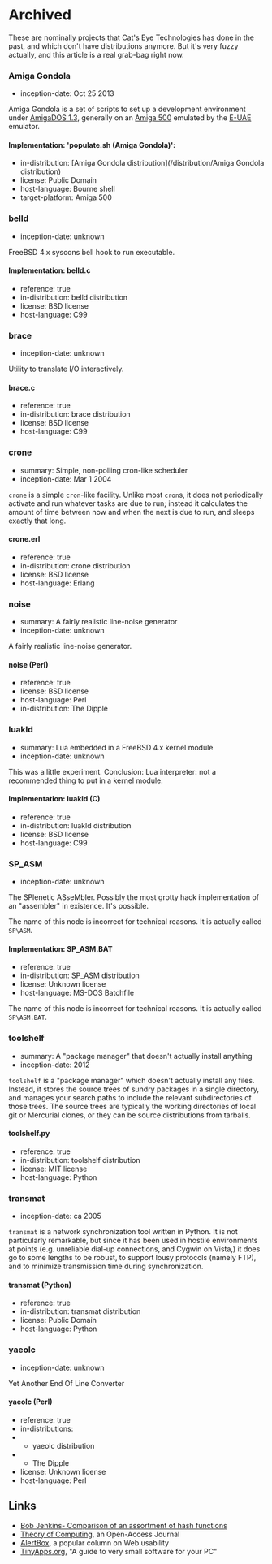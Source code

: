 Archived
========

These are nominally projects that Cat's Eye Technologies has done in the past,
and which don't have distributions anymore.  But it's very fuzzy actually, and
this article is a real grab-bag right now.

### Amiga Gondola

*   inception-date: Oct 25 2013

Amiga Gondola is a set of scripts to set up a development environment
under [AmigaDOS 1.3][], generally on an [Amiga 500][] emulated by the
[E-UAE][] emulator.

#### Implementation: 'populate.sh (Amiga Gondola)':

*   in-distribution: [Amiga Gondola distribution](/distribution/Amiga Gondola distribution)
*   license: Public Domain
*   host-language: Bourne shell
*   target-platform: Amiga 500

### belld

*   inception-date: unknown

FreeBSD 4.x syscons bell hook to run executable.

#### Implementation: belld.c

*   reference: true
*   in-distribution: belld distribution
*   license: BSD license
*   host-language: C99

### brace

*   inception-date: unknown

Utility to translate I/O interactively.

#### brace.c

*   reference: true
*   in-distribution: brace distribution
*   license: BSD license
*   host-language: C99

### crone

*   summary: Simple, non-polling cron-like scheduler
*   inception-date: Mar 1 2004

`crone` is a simple `cron`-like facility.  Unlike most `cron`s, it does
not periodically activate and run whatever tasks are due to run; instead
it calculates the amount of time between now and when the next is due
to run, and sleeps exactly that long.

#### crone.erl

*   reference: true
*   in-distribution: crone distribution
*   license: BSD license
*   host-language: Erlang

### noise

*   summary: A fairly realistic line-noise generator
*   inception-date: unknown

A fairly realistic line-noise generator.

#### noise (Perl)

*   reference: true
*   license: BSD license
*   host-language: Perl
*   in-distribution: The Dipple

### luakld

*   summary: Lua embedded in a FreeBSD 4.x kernel module
*   inception-date: unknown

This was a little experiment.  Conclusion: Lua interpreter: not a recommended thing to put in a kernel module.

#### Implementation: luakld (C)

*   reference: true
*   in-distribution: luakld distribution
*   license: BSD license
*   host-language: C99

### SP_ASM

*   inception-date: unknown

The SPlenetic ASseMbler.
Possibly the most grotty hack implementation of an "assembler" in existence.
It's possible.

The name of this node is incorrect for technical reasons.
It is actually called `SP\ASM`.

#### Implementation: SP_ASM.BAT

*   reference: true
*   in-distribution: SP_ASM distribution
*   license: Unknown license
*   host-language: MS-DOS Batchfile

The name of this node is incorrect for technical reasons.
It is actually called `SP\ASM.BAT`.

### toolshelf

*   summary: A "package manager" that doesn't actually install anything
*   inception-date: 2012

`toolshelf` is a "package manager" which doesn't actually install any files.
Instead, it stores the source trees of sundry packages in a single directory,
and manages your search paths to include the relevant subdirectories of
those trees. The source trees are typically the working directories of
local git or Mercurial clones, or they can be source distributions from tarballs.

#### toolshelf.py

*   reference: true
*   in-distribution: toolshelf distribution
*   license: MIT license
*   host-language: Python

### transmat

*   inception-date: ca 2005

`transmat` is a network synchronization tool written in Python. It is not
particularly remarkable, but since it has been used in hostile
environments at points (e.g. unreliable dial-up connections, and
Cygwin on Vista,) it does go to some lengths to be robust, to support
lousy protocols (namely FTP), and to minimize transmission time during
synchronization.

#### transmat (Python)

*   reference: true
*   in-distribution: transmat distribution
*   license: Public Domain
*   host-language: Python

### yaeolc

*   inception-date: unknown

Yet Another End Of Line Converter

#### yaeolc (Perl)

*   reference: true
*   in-distributions:
*   - yaeolc distribution
*   - The Dipple
*   license: Unknown license
*   host-language: Perl

Links
-----

*   [Bob Jenkins- Comparison of an assortment of hash functions](http://burtleburtle.net/bob/hash/doobs.html)
*   [Theory of Computing](http://theoryofcomputing.org/), an Open-Access Journal
*   [AlertBox](http://www.useit.com/alertbox/), a popular column on Web usability
*   [TinyApps.org](http://www.tinyapps.org/), "A guide to very small software for your PC"

[AmigaDOS 1.3]: ../article/Retrocomputing.md#amiga-500
[Amiga 500]: ../article/Retrocomputing.md#amiga-500
[E-UAE]: ../article/Retrocomputing.md#amiga-500

